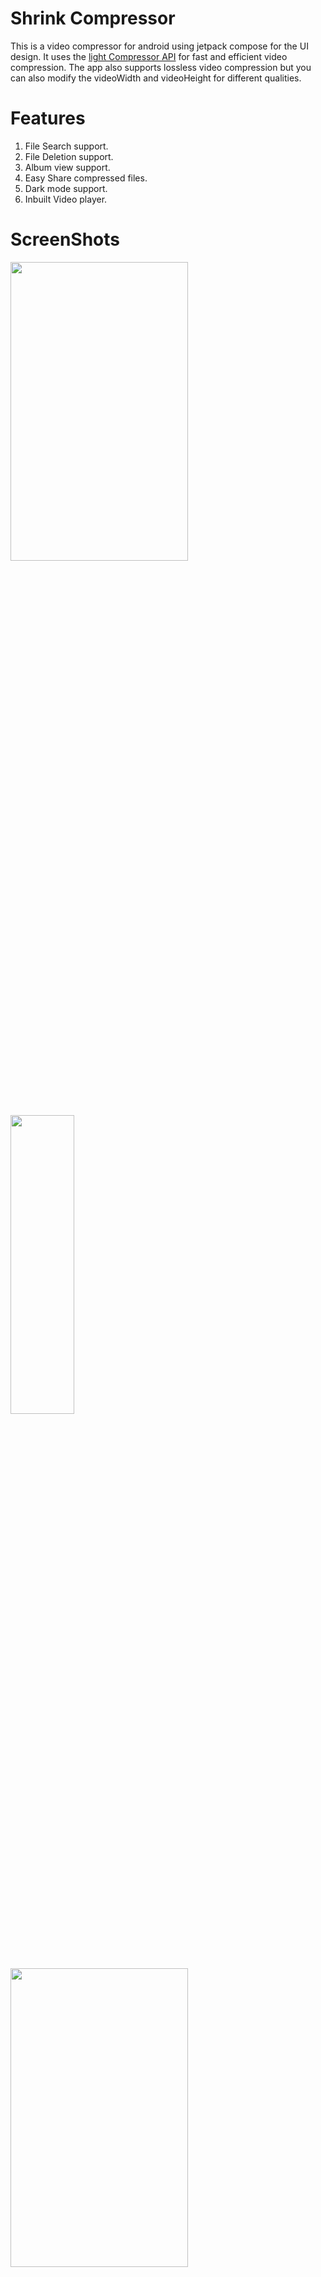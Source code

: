# Shrink Compressor

 This is a video compressor for android using jetpack compose for the UI design. It uses the [light Compressor API](https://github.com/AbedElazizShe/LightCompressor) for fast 
 and efficient video compression. The app also supports lossless video compression but you can also modify the videoWidth and videoHeight for
 different qualities.
 
# Features
  1. File Search support.
  2. File Deletion support.
  3. Album view support.
  4. Easy Share compressed files.
  5. Dark mode support.
  6. Inbuilt Video player.
   
# ScreenShots
<img src="https://user-images.githubusercontent.com/41951671/204085168-ea40d3f5-daff-40d6-9823-d8cfab2fda28.png" width=75% height=35%> <img src="https://user-images.githubusercontent.com/41951671/204085194-c1bc0319-ec02-4281-ba1b-a82868aac398.png" width=45% height=35%> <img src="https://user-images.githubusercontent.com/41951671/204085200-1f46fdd9-c90c-4286-896f-a319b87b2369.png" width=75% height=35%> <img src="https://user-images.githubusercontent.com/41951671/204085209-defff7ea-868c-48fd-ac0c-a6877c18d0ae.png" width=75% height=35%>

